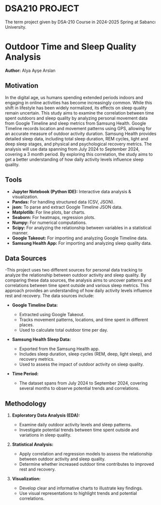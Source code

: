 # DSA210 PROJECT
The term project given by DSA-210 Course in 2024-2025 Spring at Sabancı University.

# Outdoor Time and Sleep Quality Analysis
**Author:** Alya Ayşe Arslan

## Motivation  
In the digital age, us humans spending extended periods indoors and engaging in online activities has become increasingly common. While this shift in lifestyle has been widely normalized, its effects on sleep quality remain uncertain. This study aims to examine the correlation between time spent outdoors and sleep quality by analyzing personal movement data from Google Timeline and sleep metrics from Samsung Health. Google Timeline records location and movement patterns using GPS, allowing for an accurate measure of outdoor activity duration. Samsung Health provides detailed sleep data, including total sleep duration, REM cycles, light and deep sleep stages, and physical and psychological recovery metrics. The analysis will use data spanning from July 2024 to September 2024, covering a 3 month period. By exploring this correlation, the study aims to get a better understanding of how daily activity levels influence sleep quality.



## Tools  
- **Jupyter Notebook (Python IDE):** Interactive data analysis & visualization.
- **Pandas:** For handling structured data (CSV, JSON).
- **json:** To parse and extract Google Timeline JSON data.
- **Matplotlib:** For line plots, bar charts.
- **Seaborn:** For heatmaps, regression plots.
- **Numpy:** For numerical computations.  
- **Scipy:** For analyzing the relationship between variables in a statistical manner.
- **Google Takeout:** For importing and analyzing Google Timeline data.
- **Samsung Health App:** For importing and analyzing sleep quality data.


## Data Sources  
-This project uses two different sources for personal data tracking to analyze the relationship between outdoor activity and sleep quality. By comparing these data sources, the analysis aims to uncover patterns and correlations between time spent outside and various sleep metrics. This approach provides an understanding of how daily activity levels influence rest and recovery. The data sources include:

- **Google Timeline Data:**  
  - Extracted using Google Takeout.  
  - Tracks movement patterns, locations, and time spent in different places.
  - Used to calculate total outdoor time per day. 

- **Samsung Health Sleep Data:**  
  - Exported from the Samsung Health app. 
  - Includes sleep duration, sleep cycles (REM, deep, light sleep), and recovery metrics.
  - Used to assess the impact of outdoor activity on sleep quality.

- **Time Period:**  
  - The dataset spans from July 2024 to September 2024, covering several months to observe potential trends and correlations. 


## Methodology  
1. **Exploratory Data Analysis (EDA):**  
   - Examine daily outdoor activity levels and sleep patterns.
   - Investigate potential trends between time spent outside and variations in sleep quality. 

2. **Statistical Analysis:**  
   - Apply correlation and regression models to assess the relationship between outdoor activity and sleep quality. 
   - Determine whether increased outdoor time contributes to improved rest and recovery.

3. **Visualization:**  
   - Develop clear and informative charts to illustrate key findings.
   - Use visual representations to highlight trends and potential correlations.
